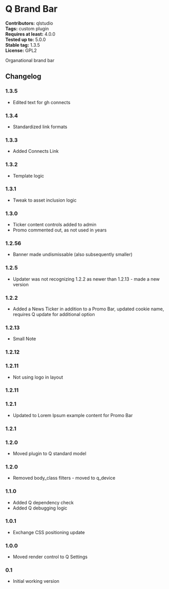 # Q Brand Bar 
**Contributors:** qlstudio  
**Tags:** custom plugin  
**Requires at least:** 4.0.0  
**Tested up to:** 5.0.0  
**Stable tag:** 1.3.5  
**License:** GPL2  

Organational brand bar

## Changelog ##

### 1.3.5 ###

* Edited text for gh connects

### 1.3.4 ###

* Standardized link formats

### 1.3.3 ###

* Added Connects Link

### 1.3.2 ###

* Template logic

### 1.3.1 ###

* Tweak to asset inclusion logic

### 1.3.0 ###

* Ticker content controls added to admin
* Promo commented out, as not used in years

### 1.2.56 ###

* Banner made undismissable (also subsequently smaller)

### 1.2.5 ###

* Updater was not recognizing 1.2.2 as newer than 1.2.13 - made a new version 

### 1.2.2 ###

* Added a News Ticker in addition to a Promo Bar, updated cookie name, requires Q update for additional option

### 1.2.13 ###

* Small Note

### 1.2.12 ###

### 1.2.11 ###

* Not using logo in layout

### 1.2.11 ###

### 1.2.1 ###

* Updated to Lorem Ipsum example content for Promo Bar

### 1.2.1 ###

### 1.2.0 ###

* Moved plugin to Q standard model

### 1.2.0 ###

* Removed body_class filters - moved to q_device

### 1.1.0 ###

* Added Q dependency check
* Added Q debugging logic

### 1.0.1 ###

* Exchange CSS positioning update

### 1.0.0 ###

* Moved render control to Q Settings

### 0.1 ###

* Initial working version
